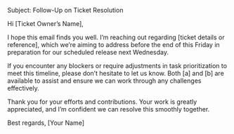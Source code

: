 Subject: Follow-Up on Ticket Resolution

Hi [Ticket Owner’s Name],

I hope this email finds you well. I’m reaching out regarding [ticket details or reference], which we’re aiming to address before the end of this Friday in preparation for our scheduled release next Wednesday.

If you encounter any blockers or require adjustments in task prioritization to meet this timeline, please don’t hesitate to let us know. Both [a] and [b] are available to assist and ensure we can work through any challenges effectively.

Thank you for your efforts and contributions. Your work is greatly appreciated, and I’m confident we can resolve this smoothly together.

Best regards,
[Your Name]